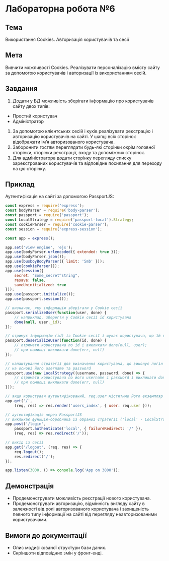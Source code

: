 # Лабораторна робота №6

## Тема
Використання Cookies. Авторизація користувачів та сесії

## Мета
Вивчити можливості Cookies. Реалізувати персоналізацію вмісту сайту за допомогою користувачів і авторизації із використанням сесій.

## Завдання

1. Додати у БД можливість зберігати інформацію про користувачів сайту двох типів:

  * Простий користувач
  * Адміністратор

1. За допомогою клієнтських сесій і куків реалізувати реєстрацію і авторизацію користувачів на сайті. У шапці всіх сторінок відображати ім’я авторизованого користувача.
1. Заборонити гостям переглядати будь-які сторінки окрім головної сторінки, сторінки реєстрації, входу та допоміжних сторінок.
1. Для адміністратора додати сторінку перегляду списку зареєстрованих користувачів та відповідне посилання для переходу на цю сторінку.

## Приклад 

Аутентифікація на сайті за допомогою PassportJS:

~~~~ javascript
const express = require('express');
const bodyParser = require('body-parser');
const passport = require('passport');
const LocalStrategy = require('passport-local').Strategy;
const cookieParser = require('cookie-parser');
const session = require('express-session');

const app = express();

app.set('view engine', 'ejs');
app.use(bodyParser.urlencoded({ extended: true }));
app.use(bodyParser.json());
app.use(busboyBodyParser({ limit: '5mb' }));
app.use(cookieParser());
app.use(session({
	secret: "Some_secret^string",
	resave: false,
	saveUninitialized: true
}));
app.use(passport.initialize());
app.use(passport.session());

// визначає, яку інформацію зберігати у Cookie сесії
passport.serializeUser(function(user, done) {
    // наприклад, зберегти у Cookie сесії id користувача
    done(null, user._id);
});

// отримує інформацію (id) із Cookie сесії і шукає користувача, що їй відповідає
passport.deserializeUser(function(id, done) {
	// отримати користувача по id і викликати done(null, user);
	// при помилці викликати done(err, null)
});

// налаштування стратегії для визначення користувача, що виконує логін
// на основі його username та password
passport.use(new LocalStrategy((username, password, done) => {
	// отримати користувача по його username і password і викликати done(null, user);
	// при помилці викликати done(err, null)
}));

// якщо користувач аутентифікований, req.user міститиме його екземпляр
app.get('/',
	(req, res) => res.render('users_index', { user: req.user }));

// аутентифікація через PassportJS
// викликає функцію-обробника із обраної стратегії ('local' - LocalStrategy)
app.post('/login',
	passport.authenticate('local', { failureRedirect: '/' }),  
	(req, res) => res.redirect('/'));

// вихід із сесії
app.get('/logout', (req, res) => {
	req.logout();  
	res.redirect('/');
});

app.listen(3000, () => console.log('App on 3000'));
~~~~

## Демонстрація

* Продемонструвати можливість реєстрації нового користувача.
* Продемонструвати авторизацію, відмінність вигляду сайту в залежності від ролі авторизованого користувача і захищеність певного типу інформації на сайті від перегляду неавторизованими користувачами.

## Вимоги до документації

* Опис модифікованої структури бази даних.
* Скріншоти відповідних змін у фронт-енді.
